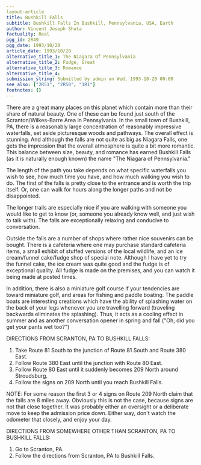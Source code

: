 ```yaml
---
layout:article
title: Bushkill Falls
subtitle: Bushkill Falls In Bushkill, Pennsylvania, USA, Earth
author: Vincent Joseph Shuta
factuality: Real
pgg_id: 2R49
pgg_date: 1993/10/20
article_date: 1993/10/20
alternative_title_1: The Niagara Of Pennsylvania
alternative_title_2: Fudge, Great
alternative_title_3: Romance
alternative_title_4: 
submission_string: Submitted by admin on Wed, 1993-10-20 00:00
see_also: ["2R51", "2R50", "1R1"]
footnotes: {}
---
```

<div>
<p>There are a great many places on this planet which contain more than their share of natural beauty. One of these can be found just south of the Scranton/Wilkes-Barre Area in Pennsylvania. In the small town of Bushkill, PA, there is a reasonably large concentration of reasonably impressive waterfalls, set aside picturesque woods and pathways. The overall effect is stunning. And although the falls are not quite as big as Niagara Falls, one gets the impression that the overall atmosphere is quite a bit more romantic. This balance between size, beauty, and romance has earned Bushkill Falls (as it is naturally enough known) the name "The Niagara of Pennsylvania."</p>
<p>The length of the path you take depends on what specific waterfalls you wish to see, how much time you have, and how much walking you wish to do. The first of the falls is pretty close to the entrance and is worth the trip itself. Or, one can walk for hours along the longer paths and not be disappointed.</p>
<p>The longer trails are especially nice if you are walking with someone you would like to get to know (or, someone you already know well, and just wish to talk with). The falls are exceptionally relaxing and conducive to conversation.</p>
<p>Outside the falls are a number of shops where rather nice souvenirs can be bought. There is a cafeteria where one may purchase standard cafeteria items, a small exhibit of stuffed versions of the local wildlife, and an ice cream/funnel cake/fudge shop of special note. Although I have yet to try the funnel cake, the ice cream was quite good and the fudge is of exceptional quality. All fudge is made on the premises, and you can watch it being made at posted times.</p>
<p>In addition, there is also a miniature golf course if your tendencies are toward miniature golf, and areas for fishing and paddle boating. The paddle boats are interesting creations which have the ability of splashing water on the back of your legs whenever you are travelling forward (traveling backwards eliminates the splashing). Thus, it acts as a cooling effect in summer and as another conversation opener in spring and fall ("Oh, did you get your pants wet too?")</p>
<p>DIRECTIONS FROM SCRANTON, PA TO BUSHKILL FALLS:</p>
<ol>
<li value="1">Take Route 81 South to the junction of Route 81 South and Route 380 East.</li>
<li value="2">Follow Route 380 East until the junction with Route 80 East.</li>
<li value="3">Follow Route 80 East until it suddenly becomes 209 North around Stroudsburg.</li>
<li value="4">Follow the signs on 209 North until you reach Bushkill Falls.</li>
</ol>
<p>NOTE: For some reason the first 3 or 4 signs on Route 209 North claim that the falls are 8 miles away. Obviously this is not the case, because signs are not that close together. It was probably either an oversight or a deliberate move to keep the admission price down. Either way, don't watch the odometer that closely, and enjoy your day.</p>
<p>DIRECTIONS FROM SOMEWHERE OTHER THAN SCRANTON, PA TO BUSHKILL FALLS:</p>
<ol>
<li value="1">Go to Scranton, PA.</li>
<li value="2">Follow the directions from Scranton, PA to Bushkill Falls.</li>
</ol>
</div>
